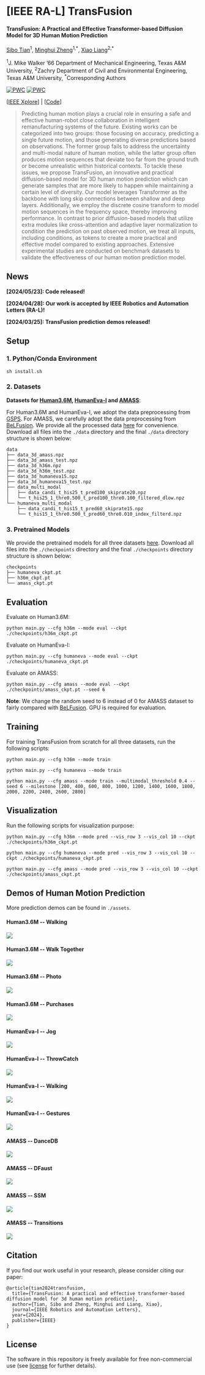 # [IEEE RA-L] TransFusion
#### TransFusion: A Practical and Effective Transformer-based Diffusion Model for 3D Human Motion Prediction

[Sibo Tian](https://scholar.google.com/citations?hl=en&user=fv-tcZIAAAAJ)<sup>1</sup>, [Minghui Zheng](https://engineering.tamu.edu/mechanical/profiles/zheng-minghui.html)<sup>1,\*</sup>, [Xiao Liang](https://engineering.tamu.edu/civil/profiles/liang-xiao.html)<sup>2,\*</sup>

<sup>1</sup>J. Mike Walker ’66 Department of Mechanical Engineering, Texas A&M University, <sup>2</sup>Zachry Department of Civil and Environmental Engineering, Texas A&M University, <sup>\*</sup>Corresponding Authors

[![PWC](https://img.shields.io/endpoint.svg?url=https://paperswithcode.com/badge/transfusion-a-practical-and-effective/human-pose-forecasting-on-amass)](https://paperswithcode.com/sota/human-pose-forecasting-on-amass?p=transfusion-a-practical-and-effective)
[![PWC](https://img.shields.io/endpoint.svg?url=https://paperswithcode.com/badge/transfusion-a-practical-and-effective/human-pose-forecasting-on-human36m)](https://paperswithcode.com/sota/human-pose-forecasting-on-human36m?p=transfusion-a-practical-and-effective)

[[IEEE Xplore](https://ieeexplore.ieee.org/abstract/document/10530938)] | [[Code](https://github.com/sibotian96/TransFusion)]

> Predicting human motion plays a crucial role in ensuring a safe and effective human-robot close collaboration in intelligent remanufacturing systems of the future. Existing works can be categorized into two groups: those focusing on accuracy, predicting a single future motion, and those generating diverse predictions based on observations. The former group fails to address the uncertainty and multi-modal nature of human motion, while the latter group often produces motion sequences that deviate too far from the ground truth or become unrealistic within historical contexts. To tackle these issues, we propose TransFusion, an innovative and practical diffusion-based model for 3D human motion prediction which can generate samples that are more likely to happen while maintaining a certain level of diversity. Our model leverages Transformer as the backbone with long skip connections between shallow and deep layers. Additionally, we employ the discrete cosine transform to model motion sequences in the frequency space, thereby improving performance. In contrast to prior diffusion-based models that utilize extra modules like cross-attention and adaptive layer normalization to condition the prediction on past observed motion, we treat all inputs, including conditions, as tokens to create a more practical and effective model compared to existing approaches. Extensive experimental studies are conducted on benchmark datasets to validate the effectiveness of our human motion prediction model.

## News

**[2024/05/23]: Code released!**

**[2024/04/28]: Our work is accepted by IEEE Robotics and Automation Letters (RA-L)!**

**[2024/03/25]: TransFusion prediction demos released!**

## Setup

### 1. Python/Conda Environment

```
sh install.sh
```

### 2. Datasets

**Datasets for [Human3.6M](http://vision.imar.ro/human3.6m/description.php), [HumanEva-I](http://humaneva.is.tue.mpg.de/) and [AMASS](https://amass.is.tue.mpg.de/)**:

For Human3.6M and HumanEva-I, we adopt the data preprocessing from [GSPS](https://github.com/wei-mao-2019/gsps). For AMASS, we carefully adopt the data preprocessing from [BeLFusion](https://github.com/BarqueroGerman/BeLFusion). We provide all the processed data [here](https://drive.google.com/drive/folders/1J_8XyZC_sgRYZg6TQm09ZhlcsjjYO9Y8?usp=sharing) for convenience. Download all files into the `./data` directory and the final `./data` directory structure is shown below:

```
data
├── data_3d_amass.npz
├── data_3d_amass_test.npz
├── data_3d_h36m.npz
├── data_3d_h36m_test.npz
├── data_3d_humaneva15.npz
├── data_3d_humaneva15_test.npz
├── data_multi_modal
│   ├── data_candi_t_his25_t_pred100_skiprate20.npz
│   └── t_his25_1_thre0.500_t_pred100_thre0.100_filtered_dlow.npz
└── humaneva_multi_modal
    ├── data_candi_t_his15_t_pred60_skiprate15.npz
    └── t_his15_1_thre0.500_t_pred60_thre0.010_index_filterd.npz
```

### 3. Pretrained Models

We provide the pretrained models for all three datasets [here](https://drive.google.com/drive/folders/16iPASM7pnYEixBXaVFnp2pGbjgg-Ppxq?usp=sharing). Download all files into the `./checkpoints` directory and the final `./checkpoints` directory structure is shown below:

```
checkpoints
├── humaneva_ckpt.pt
├── h36m_ckpt.pt
└── amass_ckpt.pt
```

## Evaluation
Evaluate on Human3.6M:

```
python main.py --cfg h36m --mode eval --ckpt ./checkpoints/h36m_ckpt.pt
```

Evaluate on HumanEva-I:

```
python main.py --cfg humaneva --mode eval --ckpt ./checkpoints/humaneva_ckpt.pt
```

Evaluate on AMASS:

```
python main.py --cfg amass --mode eval --ckpt ./checkpoints/amass_ckpt.pt --seed 6
```

**Note**: We change the random seed to 6 instead of 0 for AMASS dataset to fairly compared with [BeLFusion](https://github.com/BarqueroGerman/BeLFusion). GPU is required for evaluation.

## Training
For training TransFusion from scratch for all three datasets, run the following scripts:
```
python main.py --cfg h36m --mode train
```
```
python main.py --cfg humaneva --mode train
```
```
python main.py --cfg amass --mode train --multimodal_threshold 0.4 --seed 6 --milestone [200, 400, 600, 800, 1000, 1200, 1400, 1600, 1800, 2000, 2200, 2400, 2600, 2800]
```

## Visualization
Run the following scripts for visualization purpose:
```
python main.py --cfg h36m --mode pred --vis_row 3 --vis_col 10 --ckpt ./checkpoints/h36m_ckpt.pt
```
```
python main.py --cfg humaneva --mode pred --vis_row 3 --vis_col 10 --ckpt ./checkpoints/humaneva_ckpt.pt
```
```
python main.py --cfg amass --mode pred --vis_row 3 --vis_col 10 --ckpt ./checkpoints/amass_ckpt.pt
```

## Demos of Human Motion Prediction

More prediction demos can be found in `./assets`.

#### Human3.6M -- Walking
![](assets/H36M_Walking.gif)

#### Human3.6M -- Walk Together
![](assets/H36M_WalkTogether.gif)

#### Human3.6M -- Photo
![](assets/H36M_Photo.gif)

#### Human3.6M -- Purchases
![](assets/H36M_Purchases.gif)

#### HumanEva-I -- Jog
![](assets/HumanEva_Jog.gif)

#### HumanEva-I -- ThrowCatch
![](assets/HumanEva_ThrowCatch.gif)

#### HumanEva-I -- Walking
![](assets/HumanEva_Walking.gif)

#### HumanEva-I -- Gestures
![](assets/HumanEva_Gestures.gif)

#### AMASS -- DanceDB
![](assets/AMASS_DanceDB.gif)

#### AMASS -- DFaust
![](assets/AMASS_DFaust.gif)

#### AMASS -- SSM
![](assets/AMASS_SSM.gif)

#### AMASS -- Transitions
![](assets/AMASS_Transitions.gif)

## Citation
If you find our work useful in your research, please consider citing our paper:
```
@article{tian2024transfusion,
  title={TransFusion: A practical and effective transformer-based diffusion model for 3d human motion prediction},
  author={Tian, Sibo and Zheng, Minghui and Liang, Xiao},
  journal={IEEE Robotics and Automation Letters},
  year={2024},
  publisher={IEEE}
}
```

## License
The software in this repository is freely available for free non-commercial use (see [license](https://github.com/sibotian96/TransFusion/LICENSE) for further details).
